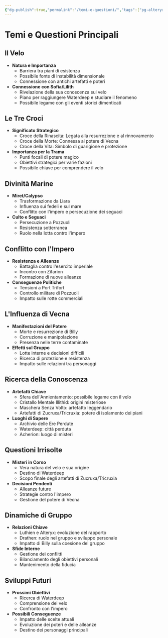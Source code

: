 ```yaml
---
{"dg-publish":true,"permalink":"/temi-e-questioni/","tags":["pg-alteryx","pg-drathen","pg-luthien","pg-billy","pg-miret","pg-sofia","pg-zifarion"]}
---
```


# Temi e Questioni Principali

## Il Velo
- **Natura e Importanza**
  - Barriera tra piani di esistenza
  - Possibile fonte di instabilità dimensionale
  - Connessione con antichi artefatti e poteri
- **Connessione con Sofia/Lilith**
  - Rivelazione della sua conoscenza sul velo
  - Piano per raggiungere Waterdeep e studiare il fenomeno
  - Possibile legame con gli eventi storici dimenticati

## Le Tre Croci
- **Significato Strategico**
  - Croce della Rinascita: Legata alla resurrezione e al rinnovamento
  - Croce della Morte: Connessa al potere di Vecna
  - Croce della Vita: Simbolo di guarigione e protezione
- **Importanza per la Trama**
  - Punti focali di potere magico
  - Obiettivi strategici per varie fazioni
  - Possibile chiave per comprendere il velo

## Divinità Marine
- **Miret/Calypso**
  - Trasformazione da Liara
  - Influenza sui fedeli e sul mare
  - Conflitto con l'impero e persecuzione dei seguaci
- **Culto e Seguaci**
  - Persecuzione a Pozzuoli
  - Resistenza sotterranea
  - Ruolo nella lotta contro l'impero

## Conflitto con l'Impero
- **Resistenza e Alleanze**
  - Battaglia contro l'esercito imperiale
  - Incontro con Zifarion
  - Formazione di nuove alleanze
- **Conseguenze Politiche**
  - Tensioni a Port Trifort
  - Controllo militare di Pozzuoli
  - Impatto sulle rotte commerciali

## L'Influenza di Vecna
- **Manifestazioni del Potere**
  - Morte e resurrezione di Billy
  - Corruzione e manipolazione
  - Presenza nelle terre contaminate
- **Effetti sul Gruppo**
  - Lotte interne e decisioni difficili
  - Ricerca di protezione e resistenza
  - Impatto sulle relazioni tra personaggi

## Ricerca della Conoscenza
- **Artefatti Chiave**
  - Sfera dell'Annientamento: possibile legame con il velo
  - Cristallo Mentale Illithid: origini misteriose
  - Maschera Senza Volto: artefatto leggendario
  - Artefatti di Zucruxa/Tricruxia: potere di isolamento dei piani
- **Luoghi di Sapere**
  - Archivio delle Ere Perdute
  - Waterdeep: città perduta
  - Acherion: luogo di misteri

## Questioni Irrisolte
- **Misteri in Corso**
  - Vera natura del velo e sua origine
  - Destino di Waterdeep
  - Scopo finale degli artefatti di Zucruxa/Tricruxia
- **Decisioni Pendenti**
  - Alleanze future
  - Strategie contro l'impero
  - Gestione del potere di Vecna

## Dinamiche di Gruppo
- **Relazioni Chiave**
  - Luthien e Alteryx: evoluzione del rapporto
  - Drathen: ruolo nel gruppo e sviluppo personale
  - Impatto di Billy sulla coesione del gruppo
- **Sfide Interne**
  - Gestione dei conflitti
  - Bilanciamento degli obiettivi personali
  - Mantenimento della fiducia

## Sviluppi Futuri
- **Prossimi Obiettivi**
  - Ricerca di Waterdeep
  - Comprensione del velo
  - Confronto con l'impero
- **Possibili Conseguenze**
  - Impatto delle scelte attuali
  - Evoluzione dei poteri e delle alleanze
  - Destino dei personaggi principali